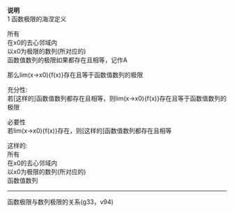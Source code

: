 **说明**  
1 函数极限的海涅定义  
  
所有  
在x0的去心邻域内  
以x0为极限的数列(所对应的)  
函数值数列的极限如果都存在且相等，记作A  
  
那么lim(x→x0){f(x)}存在且等于函数值数列的极限  
  
充分性:  
若[这样的]函数值数列都存在且相等，则lim(x→x0){f(x)}存在且等于函数值数列的极限  
  
必要性  
若lim(x→x0){f(x)}存在，则[这样的]函数值数列都存在且相等  
  
这样的:  
所有  
在x0的去心邻域内  
以x0为极限的数列(所对应的)  
函数值数列  
  
  
---  
  
函数极限与数列极限的关系(g33，v94)  
